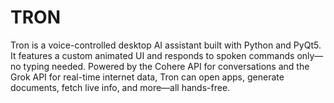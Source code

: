 # TRON
Tron is a voice-controlled desktop AI assistant built with Python and PyQt5. It features a custom animated UI and responds to spoken commands only—no typing needed. Powered by the Cohere API for conversations and the Grok API for real-time internet data, Tron can open apps, generate documents, fetch live info, and more—all hands-free.
